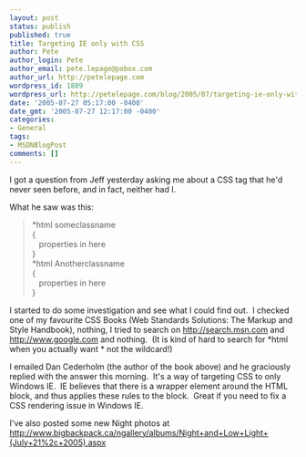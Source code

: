 ```yaml
---
layout: post
status: publish
published: true
title: Targeting IE only with CSS
author: Pete
author_login: Pete
author_email: pete.lepage@pobox.com
author_url: http://petelepage.com
wordpress_id: 1889
wordpress_url: http://petelepage.com/blog/2005/07/targeting-ie-only-with-css/
date: '2005-07-27 05:17:00 -0400'
date_gmt: '2005-07-27 12:17:00 -0400'
categories:
- General
tags:
- MSDNBlogPost
comments: []
---
```

<p>I got a question from Jeff yesterday asking me about a CSS tag that he'd never seen before, and in fact, neither had I.&nbsp; </p>
<p>What he saw was this:<br />
<blockquote>*html someclassname<br />{<br />&nbsp;&nbsp;&nbsp;properties in here<br />}<br />*html Anotherclassname<br />{<br />&nbsp;&nbsp;&nbsp;properties in here<br />}</p></blockquote></p>
<p>I started to do some investigation and see what I could find out.&nbsp; I checked one of my favourite CSS Books (Web Standards Solutions: The Markup and Style Handbook), nothing, I tried to search on <a href="http://search.msn.com">http://search.msn.com</a> and <a href="http://www.google.com">http://www.google.com</a> and nothing.&nbsp; (It is kind of hard to search for *html when you actually want * not the wildcard!)</p>
<p>I emailed Dan Cederholm (the author of the book above) and he graciously replied with the answer this morning.&nbsp; It's a way of targeting CSS to only Windows IE.&nbsp; IE believes that there is a wrapper element around the HTML block, and thus applies these rules to the block.&nbsp; Great if you need to fix a CSS rendering issue in Windows IE.</p>
<p>I've also posted some new Night photos at <a href="http://www.bigbackpack.ca/ngallery/albums/Night+and+Low+Light+(July+21%2c+2005).aspx">http://www.bigbackpack.ca/ngallery/albums/Night+and+Low+Light+(July+21%2c+2005).aspx</a>&nbsp;</p>
